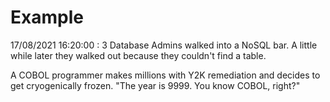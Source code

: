 # Example

<!-- replace-with-date starts -->
17/08/2021 16:20:00 : 3 Database Admins walked into a NoSQL bar. A little while later they walked out because they couldn't find a table.
<!-- replace-with-date ends -->

<!-- replace-with-joke starts -->
A COBOL programmer makes millions with Y2K remediation and decides to get cryogenically frozen. "The year is 9999. You know COBOL, right?"
<!-- replace-with-joke ends -->